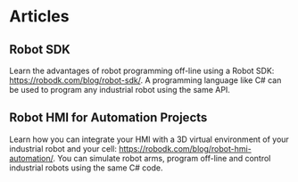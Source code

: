 Articles
======================

Robot SDK
----------------------------------------
Learn the advantages of robot programming off-line using a Robot SDK: https://robodk.com/blog/robot-sdk/.
A programming language like C# can be used to program any industrial robot using the same API.

Robot HMI for Automation Projects
---------------------------------
Learn how you can integrate your HMI with a 3D virtual environment of your industrial robot and your cell: https://robodk.com/blog/robot-hmi-automation/.
You can simulate robot arms, program off-line and control industrial robots using the same C# code.
